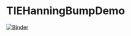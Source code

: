 # TIEHanningBumpDemo

[![Binder](http://mybinder.org/badge.svg)](http://mybinder.org:/repo/qtzd/tiehanningbumpdemo/blob/master/)
